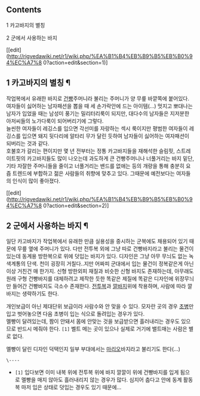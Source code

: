 ## Contents

    

1 카고바지의 별칭

2 군에서 사용하는 바지

[[edit](http://rigvedawiki.net/r1/wiki.php/%EA%B1%B4%EB%B9%B5%EB%B0%94%EC%A7%8
0?action=edit&section=1)]

## 1 카고바지의 별칭 ¶

작업복에서 유래한 바지로 [건빵](%EA%B1%B4%EB%B9%B5.md)주머니라 불리는 주머니가 양 무릎 바깥쪽에 붙어있다. 여자들이
싫어하는 남자패션을 뽑을 때 세 손가락안에 드는 아이템(...) 멋지고 뽀대나는 남자가 입었을 때는 남성미 풍기는 밀리터리룩이 되지만,
대다수의 남자들은 지저분한 아저씨들의 노가다룩이 되어버리기에 그렇다.  
늘씬한 여자들이 레깅스를 입으면 각선미를 자랑하는 섹시 룩이지만 평범한 여자들이 레깅스를 입으면 돼지 뒷다리에 알타리 무가 달린 듯하여
남자들이 싫어하는 여자패션이 되버리는 것과 같다.  
호불호가 갈리는 편이지만 몇 년 전부터는 정통 카고바지들을 재해석한 슬림핏, 스트레이트핏의 카고바지들도 많이 나오는데 과도하게 큰
건빵주머니나 너풀거리는 바지 밑단, 기타 자잘한 주머니들을 줄이고 너풀거리는 밴드를 없애는 등의 개량을 통해 충분히 요즘 트렌드에 부합하고
젊은 사람들의 취향에 맞추고 있다. 그때문에 예전보다는 여자들의 인식이 많이 좋아졌다.

[[edit](http://rigvedawiki.net/r1/wiki.php/%EA%B1%B4%EB%B9%B5%EB%B0%94%EC%A7%8
0?action=edit&section=2)]

## 2 군에서 사용하는 바지 ¶

일단 카고바지가 작업복에서 유래한 만큼 실용성을 중시하는 군복에도 채용되어 있기 때문에 무릎 옆에 주머니가 있다. 다만 전투복 외에 그냥
따로 건빵바지라고 불리는 물건이 있는데 동계용 방한복으로 위에 덧입는 바지가 있다. 디자인은 그냥 아무 무늬도 없는 녹색계통의 단색. 천이
굉장히 거칠다..지만 어짜피 군대에서 입는 물건이 정복같은게 아닌 이상 거친건 매 한가지. 신형 방한외피 재질과 비슷한 신형 바지도
존재하는데, 아무래도 원래 구형 건빵바지를 대체하려고 제작한 듯한 똑같은 제질에 똑같은 디자인에 위장무늬만 들어간 건빵바지도 극소수
존재한다. [전투복](%EC%A0%84%ED%88%AC%EB%B3%B5.md)과
[깔바지](%EA%B9%94%EB%B0%94%EC%A7%80.md)위에 착용하며, 사람에 따라 깔바지는 생략하기도 한다.

  

개인보급이 아닌 제대단위 보급이라 사람수와 안 맞을 수 있다. 모자란 곳의 경우 [초병](%EC%B4%88%EB%B3%91.md)만
입고 벗어놓으면 다음 초병이 입는 식으로 돌려입는 경우가 있다.  
멜빵이 달려있는데, 짬이 안돼서 몸에 안맞는 것을 보급받으면 흘러내리는 경우도 있으므로 반드시 메줘야 한다. `[1]` 벨트 메는 곳이
있으나 실제로 거기에 밸트매는 사람은 별로 없다.

  

멜빵이 달린 디자인 덕택인지 일부 부대에서는 [마리오](%EB%A7%88%EB%A6%AC%EC%98%A4.md)바지라고 불리기도
한다(...)

`\----`

  * `[1]` 입다보면 이미 내복 위에 전투복 위에 바지 깔깔이 위에 건빵바지를 입게 됨으로 멜빵을 매지 않아도 흘러내리지 않는 경우가 많다. 심지어 춥다고 안에 동계 활동복 마저 입은 상태로 덧입는 경우도 있기 때문에...

